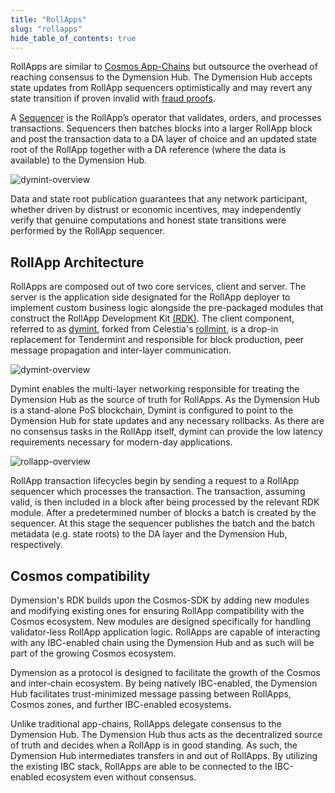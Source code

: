 ```yaml
---
title: "RollApps"
slug: "rollapps"
hide_table_of_contents: true
---
```


RollApps are similar to [Cosmos App-Chains](https://docs.cosmos.network/v0.46/intro/why-app-specific.html) but outsource the overhead of reaching consensus to the Dymension Hub. The Dymension Hub accepts state updates from RollApp sequencers optimistically and may revert any state transition if proven invalid with [fraud proofs](https://research.paradigm.xyz/rollups).

A [Sequencer](../reference/glossary#s) is the RollApp’s operator that validates, orders, and processes transactions. Sequencers then batches blocks into a larger RollApp block and post the transaction data to a DA layer of choice and an updated state root of the RollApp together with a DA reference (where the data is available) to the Dymension Hub.<br/>

<div class="image-container-secondary">
    <img class="image--primary" src={require('../images/dymint-block-production.png').default} alt="dymint-overview" />
</div>

Data and state root publication guarantees that any network participant, whether driven by distrust or economic incentives, may independently verify that genuine computations and honest state transitions were performed by the RollApp sequencer.<br/>

## RollApp Architecture

RollApps are composed out of two core services, client and server. The server is the application side designated for the RollApp deployer to implement custom business logic alongside the pre-packaged modules that construct the RollApp Development Kit [(RDK)](https://github.com/dymensionxyz/RDK). The client component, referred to as [dymint](https://github.com/dymensionxyz/dymint), forked from Celestia's [rollmint](https://github.com/celestiaorg/optimint), is a drop-in replacement for Tendermint and responsible for block production, peer message propagation and inter-layer communication.

<div class="image-container-secondary">
    <img class="image--primary" src={require('../images/ibc-bridging.png').default} alt="dymint-overview" />
</div>

Dymint enables the multi-layer networking responsible for treating the Dymension Hub as the source of truth for RollApps. As the Dymension Hub is a stand-alone PoS blockchain, Dymint is configured to point to the Dymension Hub for state updates and any necessary rollbacks. As there are no consensus tasks in the RollApp itself, dymint can provide the low latency requirements necessary for modern-day applications.<br/>

<div class="image-container-primary">
    <img class="image--primary" src={require('../images/rollapp-architecture-overview.png').default} alt="rollapp-overview" />
</div>

RollApp transaction lifecycles begin by sending a request to a RollApp sequencer which processes the transaction. The transaction, assuming valid, is then included in a block after being processed by the relevant RDK module. After a predetermined number of blocks a batch is created by the sequencer. At this stage the sequencer publishes the batch and the batch metadata (e.g. state roots) to the DA layer and the Dymension Hub, respectively.<br/>

## Cosmos compatibility

Dymension's RDK builds upon the Cosmos-SDK by adding new modules and modifying existing ones for ensuring RollApp compatibility with the Cosmos ecosystem. New modules are designed specifically for handling validator-less RollApp application logic. RollApps are capable of interacting with any IBC-enabled chain using the Dymension Hub and as such will be part of the growing Cosmos ecosystem.

Dymension as a protocol is designed to facilitate the growth of the Cosmos and inter-chain ecosystem. By being natively IBC-enabled, the Dymension Hub facilitates trust-minimized message passing between RollApps, Cosmos zones, and further IBC-enabled ecosystems.

Unlike traditional app-chains, RollApps delegate consensus to the Dymension Hub. The Dymension Hub thus acts as the decentralized source of truth and decides when a RollApp is in good standing. As such, the Dymension Hub intermediates transfers in and out of RollApps. By utilizing the existing IBC stack, RollApps are able to be connected to the IBC-enabled ecosystem even without consensus.
